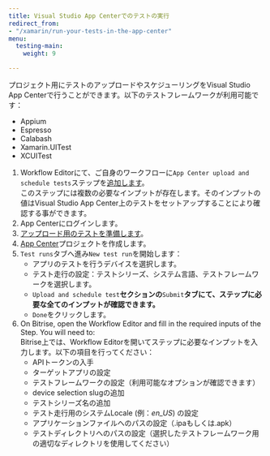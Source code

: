 ```yaml
---
title: Visual Studio App Centerでのテストの実行
redirect_from:
- "/xamarin/run-your-tests-in-the-app-center"
menu:
  testing-main:
    weight: 9

---
```

プロジェクト用にテストのアップロードやスケジューリングをVisual Studio App Centerで行うことができます。以下のテストフレームワークが利用可能です：

* Appium
* Espresso
* Calabash
* Xamarin.UITest
* XCUITest

1. Workflow Editorにて、ご自身のワークフローに`App Center upload and schedule tests`ステップを[追加します](/getting-started/getting-started-workflows/)。  
   このステップには複数の必要なインプットが存在します。そのインプットの値はVisual Studio App Center上のテストをセットアップすることにより確認する事ができます。
2. App Centerにログインします。
3. [アップロード用のテストを準備します](https://docs.microsoft.com/en-us/appcenter/test-cloud/preparing-for-upload/)。
4. [App Center](https://appcenter.ms/apps)プロジェクトを作成します。
5. `Test runs`タブへ進み`New test run`を開始します：
   * アプリのテストを行うデバイスを選択します。
   * テスト走行の設定：テストシリーズ、システム言語、テストフレームワークを選択します。
   * `Upload and schedule test`**セクションの**`Submit`**タブにて、ステップに必要な全てのインプットが確認できます。**
   * `Done`をクリックします。
6. On Bitrise, open the Workflow Editor and fill in the required inputs of the Step. You will need to:  
   Bitrise上では、Workflow Editorを開いてステップに必要なインプットを入力します。以下の項目を行ってください：
   * APIトークンの入手
   * ターゲットアプリの設定
   * テストフレームワークの設定（利用可能なオプションが確認できます）
   * device selection slugの追加
   * テストシリーズ名の追加
   * テスト走行用のシステムLocale (例：_en_US_) の設定
   * アプリケーションファイルへのパスの設定（.ipaもしくは.apk）
   * テストディレクトリへのパスの設定（選択したテストフレームワーク用の適切なディレクトリを使用してください）